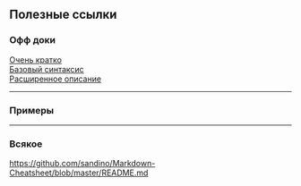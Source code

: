 Полезные ссылки
-----------------------------

### Офф доки
[Очень кратко](https://www.markdownguide.org/cheat-sheet/)  
[Базовый синтаксис](https://www.markdownguide.org/basic-syntax/)  
[Расширенное описание](https://www.markdownguide.org/extended-syntax/)

-----------------------------

### Примеры

-----------------------------
### Всякое
https://github.com/sandino/Markdown-Cheatsheet/blob/master/README.md

